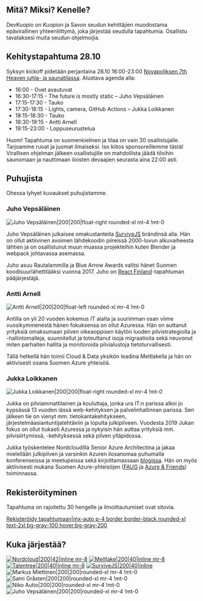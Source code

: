## Mitä? Miksi? Kenelle?

DevKuopio on Kuopion ja Savon seudun kehittäjien muodostama epävirallinen yhteenliittymä, joka järjestää seudulla tapahtumia. Osallistu tavataksesi muita seudun ohjelmoijia.

## Kehitystapahtuma 28.10

Syksyn kickoff pidetään perjantaina 28.10 16:00-23:00 [Novapoliksen 7th Heaven juhla- ja saunatilassa](https://www.novapolis.fi/kokoustilat/7th-heaven/). Alustava agenda alla:

* 16:00 - Ovet avautuvat
* 16:30-17:15 - The future is mostly static – Juho Vepsäläinen
* 17:15-17:30 - Tauko
* 17:30-18:15 - Lights, camera, GitHub Actions – Jukka Loikkanen
* 18:15-18:30 - Tauko
* 18:30-19:15 - Antti Arnell
* 19:15-23:00 - Loppuseurustelua

Huom! Tapahtuma on suomenkielinen ja tilaa on vain 30 osallistujalle. Tarjoamme ruoat ja juomat ilmaiseksi. Iso kiitos sponsoreillemme tästä! Virallisen ohjelman jälkeen osallistujille on mahdollista jäädä tiloihin saunomaan ja nauttimaan iloisten devaajien seurasta aina 22:00 asti.

## Puhujista

Ohessa lyhyet kuvaukset puhujistamme.

### Juho Vepsäläinen

![Juho Vepsäläinen|200|200|float-right rounded-xl ml-4 !mt-0](/assets/images/juho-vepsalainen.jpg)

Juho Vepsäläinen julkaisee omakustanteita [SurviveJS](https://survivejs.com) brändinsä alla. Hän on ollut aktiivinen avoimen lähdekoodin piireissä 2000-luvun alkuvaiheesta lähtien ja on osallistunut muun muassa projekteihin kuten Blender ja webpack johtavassa asemassa.

Juho asuu Rautalammilla ja Blue Arrow Awards valitsi hänet Suomen koodisuurlähettilääksi vuonna 2017. Juho on [React Finland](https://react-finland.fi)-tapahtuman pääjärjestäjä.

### Antti Arnell

![Antti Arnell|200|200|float-left rounded-xl mr-4 !mt-0](/assets/images/antti-arnell.jpg)

Antilla on yli 20 vuoden kokemus IT alalta ja suurimman osan viime vuosikymmenestä hänen fokuksensa on ollut Azuressa. Hän on auttanut yrityksiä omaksumaan pilven oikeaoppisen käytön luoden pilvistrategioita ja -hallintomalleja, suunnitellut ja toteuttanut isoja migraatioita sekä neuvonut miten parhaiten hallita ja monitoroida pilvialustoja tietoturvallisesti.

Tällä hetkellä hän toimii Cloud & Data yksikön leadina Meltlakella ja hän on aktivisesti osana Suomen Azure yhteisöä.

### Jukka Loikkanen

![Jukka Loikkanen|200|200|float-right rounded-xl mr-4 !mt-0](/assets/images/jukka-loikkanen.jpg)

Jukka on pilviammattilainen ja kouluttaja, jonka ura IT:n parissa alkoi jo kypsässä 13 vuoden iässä web-kehityksen ja palvelinhallinnan parissa. Sen jälkeen tie on vienyt mm. tietokantakehitykseen, järjestelmäasiantuntijatehtäviin ja lopulta julkipilveen. Vuodesta 2019 Jukan fokus on ollut tiukasti Azuressa ja nykyisin hän auttaa yrityksiä mm. pilvisiirtymissä, -kehityksessä sekä pilven ylläpidossa.

Jukka työskentelee Nordcloudilla Senior Azure Architectina ja jakaa mielellään julkipilven ja varsinkin Azuren ilosanomaa puhumalla konferenseissa ja meetupeissa sekä kirjoittamassaan [blogissa](https://jukkaloikkanen.fi). Hän on myös aktiivisesti mukana Suomen Azure-yhteisöjen ([FAUG](https://www.meetup.com/finland-azure-user-group) ja [Azure & Friends](https://www.azureandfriends.com)) toiminnassa.

## Rekisteröityminen

Tapahtuma on rajoitettu 30 hengelle ja ilmoittautumiset ovat sitovia.

[Rekisteröidy tapahtumaan|mx-auto p-4 border border-black rounded-xl text-2xl bg-gray-100 hover:bg-gray-200](https://fienta.com/kehittajatapahtuma?b4d07a9ad04e60293446d7d7a1c6d99a)

## Kuka järjestää?

[![Nordcloud|200|42|inline mr-8](/assets/images/nordcloud-logo.png)](https://nordcloud.com/)
[![Meltlake|200|40|inline mr-8](/assets/images/meltlake-logo.png)](https://www.meltlake.com/)
[![Talentree|200|40|inline mr-8](/assets/images/talentree.jpg)](https://www.talentree.fi/)
[![SurviveJS|200|40|inline](/assets/images/survivejs-logo.svg)](https://survivejs.com/)
![Markus Miettinen|200|200|rounded-xl mr-4 !mt-0](/assets/images/markus-miettinen.jpg)
![Sami Gråsten|200|200|rounded-xl mr-4 !mt-0](/assets/images/sami-grasten.jpg)
![Niko Autio|200|200|rounded-xl mr-4 !mt-0](/assets/images/niko-autio.jpg)
![Juho Vepsäläinen|200|200|rounded-xl mr-4 !mt-0](/assets/images/juho-vepsalainen.jpg)
